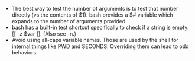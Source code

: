 + The best way to test the number of arguments is to test that number directly (vs the contents of $1). bash provides a $# variable which expands to the number of arguments provided.
+ bash has a built-in test shortcut specifically to check if a string is empty: [[ -z $var ]]. (Also see -n.)
+ Avoid using all-caps variable names. Those are used by the shell for internal things like PWD and SECONDS. Overriding them can lead to odd behaviors.
